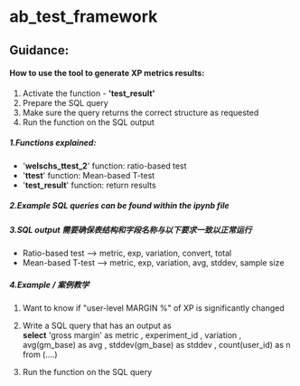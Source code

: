 # ab_test_framework
## Guidance:
#### How to use the tool to generate XP metrics results:


1.   Activate the function - **'test_result'**
2.   Prepare the SQL query 
3.   Make sure the query returns the correct structure as requested
4.   Run the function on the SQL output 

##### 1.Functions explained:
* '**welschs_ttest_2**' function: ratio-based test 
* '**ttest**' function: Mean-based T-test 
* '**test_result**' function: return results 

##### 2.Example SQL queries can be found within the ipynb file 
##### 3.SQL output 需要确保**表结构**和**字段名称**与以下要求一致以正常运行
* Ratio-based test --> metric, exp, variation, convert, total
* Mean-based T-test --> metric, exp, variation, avg, stddev, sample size

##### 4.Example / 案例教学
1. Want to know if "user-level MARGIN %" of XP is significantly changed
2. Write a SQL query that has an output as  
 **select**
 'gross margin' as metric
 , experiment_id
 , variation
 , avg(gm_base) as avg
 , stddev(gm_base) as stddev
 , count(user_id) as n
 from (....)

3. Run the function on the SQL query
